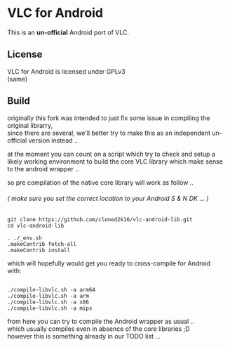# VLC for Android
This is an <b>un-official</b> Android port of VLC.

## License

VLC for Android is licensed under GPLv3  
(same)

## Build

originally this fork was intended to just fix some issue in compiling the original librarry,  
since there are several, we'll better try to make this as an independent un-official version instead ..

at the moment you can count on a script which try to check and setup 
a likely working environment to build the core VLC library which make sense to the android wrapper ..

so pre compilation of the native core library will work as follow ..

###### ( make sure you set the correct location to your Android S & N DK ... )


```shell
git clone https://github.com/cloned2k16/vlc-android-lib.git
cd vlc-android-lib

. ./_env.sh
.makeContrib fetch-all
.makeContrib install
```
which will hopefully would get you ready to cross-compile for Android  
with:

```shell

./compile-libvlc.sh -a arm64
./compile-libvlc.sh -a arm
./compile-libvlc.sh -a x86
./compile-libvlc.sh -a mips

```

from here you can try to compile the Android wrapper as usual ..   
which usually compiles even in absence of the core libraries ;D   
however this is something already in our TODO list ...   


